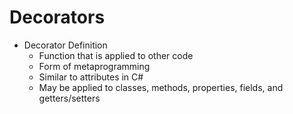 # Decorators
- Decorator Definition
	- Function that is applied to other code
	- Form of metaprogramming
	- Similar to attributes in C#
	- May be applied to classes, methods, properties, fields, and getters/setters
